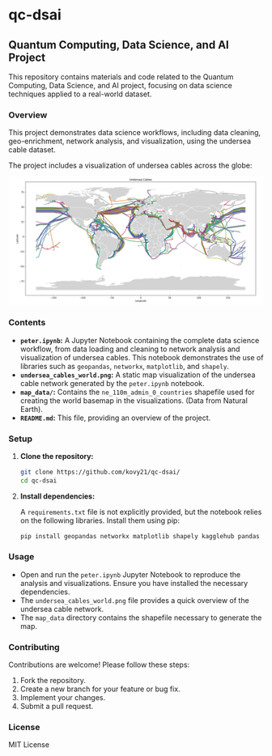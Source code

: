 # qc-dsai

## Quantum Computing, Data Science, and AI Project

This repository contains materials and code related to the Quantum Computing, Data Science, and AI project, focusing on data science techniques applied to a real-world dataset.

### Overview

This project demonstrates data science workflows, including data cleaning, geo-enrichment, network analysis, and visualization, using the undersea cable dataset.

The project includes a visualization of undersea cables across the globe:

![Undersea Cables](undersea_cables_world.png)

### Contents

*   **`peter.ipynb`:** A Jupyter Notebook containing the complete data science workflow, from data loading and cleaning to network analysis and visualization of undersea cables.  This notebook demonstrates the use of libraries such as `geopandas`, `networkx`, `matplotlib`, and `shapely`.
*   **`undersea_cables_world.png`:** A static map visualization of the undersea cable network generated by the `peter.ipynb` notebook.
*   **`map_data/`:** Contains the `ne_110m_admin_0_countries` shapefile used for creating the world basemap in the visualizations.  (Data from Natural Earth).
*   **`README.md`:** This file, providing an overview of the project.

### Setup

1.  **Clone the repository:**

    ```bash
    git clone https://github.com/kovy21/qc-dsai/
    cd qc-dsai
    ```

2.  **Install dependencies:**

    A `requirements.txt` file is not explicitly provided, but the notebook relies on the following libraries.  Install them using pip:

    ```bash
    pip install geopandas networkx matplotlib shapely kagglehub pandas
    ```

### Usage

*   Open and run the `peter.ipynb` Jupyter Notebook to reproduce the analysis and visualizations.  Ensure you have installed the necessary dependencies.
*   The `undersea_cables_world.png` file provides a quick overview of the undersea cable network.
*   The `map_data` directory contains the shapefile necessary to generate the map.

### Contributing

Contributions are welcome! Please follow these steps:

1.  Fork the repository.
2.  Create a new branch for your feature or bug fix.
3.  Implement your changes.
4.  Submit a pull request.

### License

MIT License